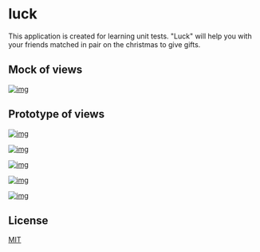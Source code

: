 # luck

This application is created for learning unit tests. "Luck" will help you with your friends matched in pair on the christmas to give gifts.

## Mock of views

[![img](https://image.ibb.co/nm2wye/received_1196304227190545.jpg)](https://image.ibb.co/nm2wye/received_1196304227190545.jpg)

## Prototype of views

[![img](https://image.ibb.co/nEpWWz/received_561731747595485.jpg)](https://image.ibb.co/nEpWWz/received_561731747595485.jpg)

[![img](https://image.ibb.co/iMZLPK/received_357121261696101.jpg)](https://image.ibb.co/iMZLPK/received_357121261696101.jpg)

[![img](https://image.ibb.co/kRZLPK/received_514577912347750.jpg)](https://image.ibb.co/kRZLPK/received_514577912347750.jpg)

[![img](https://image.ibb.co/bXr0PK/received_2073974466246421.jpg)](https://image.ibb.co/bXr0PK/received_2073974466246421.jpg)

[![img](https://image.ibb.co/hR10PK/received_279658222878021.jpg)](https://image.ibb.co/hR10PK/received_279658222878021.jpg)

## License

[MIT](LICENSE)
